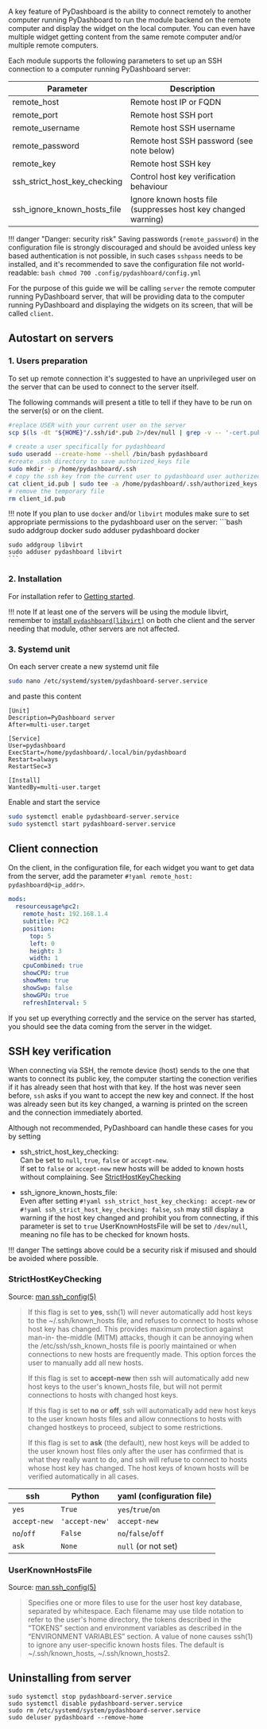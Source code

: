 A key feature of PyDashboard is the ability to connect remotely to another computer running PyDashboard to run the
module backend on the remote computer and display the widget on the local computer. You can even have multiple widget
getting content from the same remote computer and/or multiple remote computers.

Each module supports the following parameters to set up an SSH connection to a computer running PyDashboard server:

| Parameter                    | Description                                                   |
|------------------------------|---------------------------------------------------------------|
| remote_host                  | Remote host IP or FQDN                                        |
| remote_port                  | Remote host SSH port                                          |
| remote_username              | Remote host SSH username                                      |
| remote_password              | Remote host SSH password (see note below)                     |
| remote_key                   | Remote host SSH key                                           |
| ssh_strict_host_key_checking | Control host key verification behaviour                       |
| ssh_ignore_known_hosts_file  | Ignore known hosts file (suppresses host key changed warning) |

!!! danger "Danger: security risk"
    Saving passwords (`remote_password`) in the configuration file is strongly discouraged and should be avoided unless key based
    authentication is not possible, in such cases `sshpass` needs to be installed, and it's recommended to save the 
    configuration file not world-readable:
    ```bash
    chmod 700 .config/pydashboard/config.yml
    ```

For the purpose of this guide we will be calling `server` the remote computer running PyDashboard server, that will
be providing data to the computer running PyDashboard and displaying the widgets on its screen,
that will be called `client`.


## Autostart on servers
### 1. Users preparation
To set up remote connection it's suggested to have an unprivileged user on the server that can be used to connect 
to the server itself.

The following commands will present a title to tell if they have to be run on the server(s) or on the client. 

```bash title="client"
#replace USER with your current user on the server
scp $(ls -dt "${HOME}"/.ssh/id*.pub 2>/dev/null | grep -v -- '-cert.pub$' | head -n 1) USER@server:client_id.pub
```

```bash title="server"
# create a user specifically for pydashboard 
sudo useradd --create-home --shell /bin/bash pydashboard
#create .ssh directory to save authorized_keys file
sudo mkdir -p /home/pydashboard/.ssh
# copy the ssh key from the current user to pydashboard user authorized keys 
cat client_id.pub | sudo tee -a /home/pydashboard/.ssh/authorized_keys > /dev/null
# remove the temporary file
rm client_id.pub
```

!!! note
    If you plan to use `docker` and/or `libvirt` modules make sure to set appropriate permissions to the pydashboard user on
    the server:
    ```bash
    sudo addgroup docker
    sudo adduser pydashboard docker
    
    sudo addgroup libvirt
    sudo adduser pydashboard libvirt
    ```

### 2. Installation
For installation refer to [Getting started](../getting_started.md). 

!!! note
    If at least one of the servers will be using the module libvirt, remember to 
    [install `pydashboard[libvirt]`](../getting_started.md/#libvirt)
    on both che client and the server needing that module, other servers are not affected.


### 3. Systemd unit


On each server create a new systemd unit file

```bash
sudo nano /etc/systemd/system/pydashboard-server.service
```

and paste this content
``` title="/etc/systemd/system/pydashboard-server.service"
[Unit]
Description=PyDashboard server
After=multi-user.target 

[Service]
User=pydashboard
ExecStart=/home/pydashboard/.local/bin/pydashboard
Restart=always
RestartSec=3

[Install]
WantedBy=multi-user.target
```

Enable and start the service
```bash
sudo systemctl enable pydashboard-server.service
sudo systemctl start pydashboard-server.service
```

## Client connection
On the client, in the configuration file, for each widget you want to get data from the server, add the parameter
`#!yaml remote_host: pydashboard@<ip_addr>`.

```yaml title="Full example
mods:
  resourceusage%pc2:
    remote_host: 192.168.1.4
    subtitle: PC2
    position:
      top: 5
      left: 0
      height: 3
      width: 1
    cpuCombined: true
    showCPU: true
    showMem: true
    showSwp: false
    showGPU: true
    refreshInterval: 5
```

If you set up everything correctly and the service on the server has started,
you should see the data coming from the server in the widget.


## SSH key verification

When connecting via SSH, the remote device (host) sends to the one that wants to connect its public key,
the computer starting the conection verifies if it has already seen that host with that key.
If the host was never seen before, `ssh` asks if you want to accept the new key and connect. If the host was
already seen but its key changed, a warning is printed on the screen and the connection immediately aborted.

Although not recommended, PyDashboard can handle these cases for you by setting

- ssh_strict_host_key_checking: <br> 
  Can be set to `null`, `true`, `false` or `accept-new`. <br>
  If set to `false` or `accept-new` new hosts will be added to known hosts without complaining.
  See [StrictHostKeyChecking](#stricthostkeychecking)

- ssh_ignore_known_hosts_file: <br>
  Even after setting `#!yaml ssh_strict_host_key_checking: accept-new` or `#!yaml ssh_strict_host_key_checking: false`,
  `ssh` may still display a warning if the host key changed and prohibit you from connecting, if this parameter
  is set to `true` UserKnownHostsFile will be set to `/dev/null`, meaning no file has to be checked for known hosts.

!!! danger
    The settings above could be a security risk if misused and should be avoided where possible.

### StrictHostKeyChecking
Source: [man ssh_config(5)](https://man7.org/linux/man-pages/man5/ssh_config.5.html)

> If this flag is set to **yes**, ssh(1) will never
> automatically add host keys to the ~/.ssh/known_hosts
> file, and refuses to connect to hosts whose host key has
> changed. This provides maximum protection against man-in-
> the-middle (MITM) attacks, though it can be annoying when
> the /etc/ssh/ssh_known_hosts file is poorly maintained or
> when connections to new hosts are frequently made. This
> option forces the user to manually add all new hosts.
>
> If this flag is set to **accept-new** then ssh will
> automatically add new host keys to the user's known_hosts
> file, but will not permit connections to hosts with
> changed host keys.
>
> If this flag is set to **no** or **off**, ssh
> will automatically add new host keys to the user known
> hosts files and allow connections to hosts with changed
> hostkeys to proceed, subject to some restrictions.
>
> If this flag is set to **ask** (the default), new host keys will
> be added to the user known host files only after the user
> has confirmed that is what they really want to do, and ssh
> will refuse to connect to hosts whose host key has
> changed. The host keys of known hosts will be verified
> automatically in all cases.

| ssh          | Python         | yaml (configuration file) |
|--------------|----------------|---------------------------|
| `yes`        | `True`         | `yes`/`true`/`on`         |
| `accept-new` | `'accept-new'` | `accept-new`              |
| `no`/`off`   | `False`        | `no`/`false`/`off`        |
| `ask`        | `None`         | `null` (or not set)       |


### UserKnownHostsFile
Source: [man ssh_config(5)](https://man7.org/linux/man-pages/man5/ssh_config.5.html)

> Specifies one or more files to use for the user host key
> database, separated by whitespace.  Each filename may use
> tilde notation to refer to the user's home directory, the
> tokens described in the “TOKENS” section and environment
> variables as described in the “ENVIRONMENT VARIABLES”
> section.  A value of none causes ssh(1) to ignore any
> user-specific known hosts files.  The default is
> ~/.ssh/known_hosts, ~/.ssh/known_hosts2.





## Uninstalling from server

```
sudo systemctl stop pydashboard-server.service
sudo systemctl disable pydashboard-server.service
sudo rm /etc/systemd/system/pydashboard-server.service
sudo deluser pydashboard --remove-home
```


